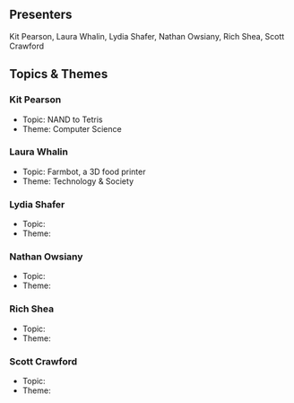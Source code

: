 ## Presenters

Kit Pearson, Laura Whalin, Lydia Shafer, Nathan Owsiany, Rich Shea, Scott Crawford

## Topics & Themes

### Kit Pearson

* Topic: NAND to Tetris
* Theme: Computer Science

### Laura Whalin

* Topic: Farmbot, a 3D food printer
* Theme: Technology & Society

### Lydia Shafer

* Topic:
* Theme:

### Nathan Owsiany

* Topic:
* Theme:

### Rich Shea

* Topic:
* Theme:

### Scott Crawford

* Topic:
* Theme:
